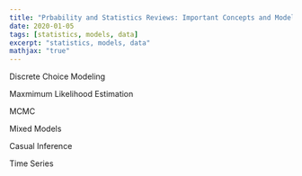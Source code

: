 ```yaml
---
title: "Prbability and Statistics Reviews: Important Concepts and Models"
date: 2020-01-05
tags: [statistics, models, data]
excerpt: "statistics, models, data"
mathjax: "true"
---
```


Discrete Choice Modeling

Maxmimum Likelihood Estimation

MCMC

Mixed Models

Casual Inference

Time Series
